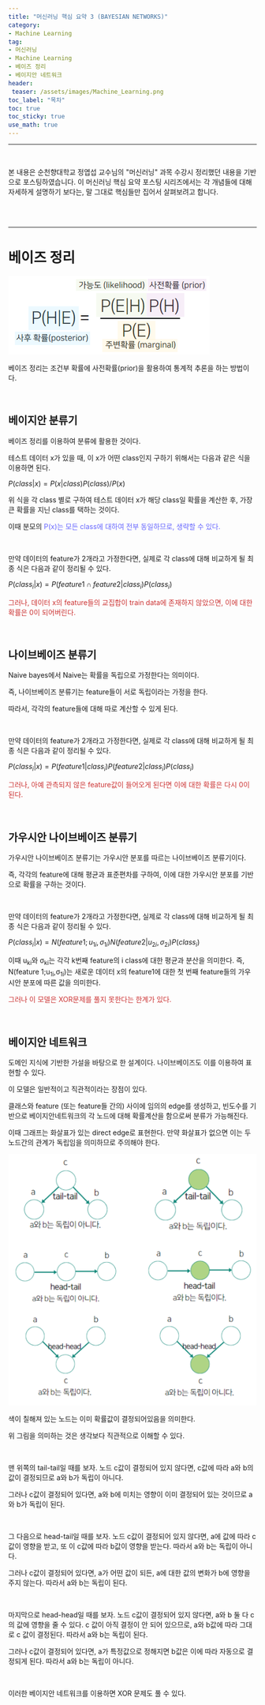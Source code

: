 ```yaml
---
title: "머신러닝 핵심 요약 3 (BAYESIAN NETWORKS)"
category: 
- Machine Learning
tag: 
- 머신러닝
- Machine Learning
- 베이즈 정리
- 베이지안 네트워크
header:
 teaser: /assets/images/Machine_Learning.png
toc_label: "목차"
toc: true
toc_sticky: true
use_math: true
---
```


-----

<br/>

본 내용은 순천향대학교 정엽섭 교수님의 "머신러닝" 과목 수강시 정리했던 내용을 기반으로 포스팅하였습니다. 이 머신러닝 핵심 요약 포스팅 시리즈에서는 각 개념들에 대해 자세하게 설명하기 보다는, 말 그대로 핵심들만 집어서 살펴보려고 합니다.

<br/>

<br/>

----

# 베이즈 정리

![image-20210908224045587](/assets/images/2021-09-08-ML-studying/image-20210908224045587.png)

베이즈 정리는 조건부 확률에 사전확률(prior)을 활용하여 통계적 추론을 하는 방법이다.

<br/>

## 베이지안 분류기

베이즈 정리를 이용하여 분류에 활용한 것이다.

테스트 데이터 x가 있을 때, 이 x가  어떤 class인지 구하기 위해서는 다음과 같은 식을 이용하면 된다.

$P(class|x) = P(x|class)P(class) /P(x)$

위 식을 각 class 별로 구하여 테스트 데이터 x가 해당 class일 확률을 계산한 후, 가장 큰 확률을 지닌 class를 택하는 것이다. 

이때 분모의 <font style="color:#6666ff">P(x)는 모든 class에 대하여 전부 동일하므로, 생략할 수 있다.</font>

<br/>

만약 데이터의 feature가 2개라고 가정한다면, 실제로 각 class에 대해 비교하게 될 최종 식은 다음과 같이 정리될 수 있다.

$P(class_{i}|x) = P(feature 1\cap featur e2|class_{i})P(class_{i})$

<font style="color:#cc3333">그러나, 데이터 x의 feature들의 교집합이 train data에 존재하지 않았으면, 이에 대한 확률은 0이 되어버린다.</font>

<br/>

## 나이브베이즈 분류기

Naive bayes에서 Naive는 확률을 독립으로 가정한다는 의미이다.

즉, 나이브베이즈 분류기는 feature들이 서로 독립이라는 가정을 한다. 

따라서, 각각의 feature들에 대해 따로 계산할 수 있게 된다. 

<br/>

만약 데이터의 feature가 2개라고 가정한다면, 실제로 각 class에 대해 비교하게 될 최종 식은 다음과 같이 정리될 수 있다.

$P(class_{i}|x) = P(feature 1|class_{i})P(feature 2|class_{i})P(class_{i})$

<font style="color:#cc3333">그러나, 아예 관측되지 않은 feature값이 들어오게 된다면 이에 대한 확률은 다시 0이 된다.</font>

<br/>

## 가우시안 나이브베이즈 분류기

가우시안 나이브베이즈 분류기는 가우시안 분포를 따르는 나이브베이즈 분류기이다.

즉, 각각의 feature에 대해 평균과 표준편차를 구하여, 이에 대한 가우시안 분포를 기반으로 확률을 구하는 것이다.

<br/>

만약 데이터의 feature가 2개라고 가정한다면, 실제로 각 class에 대해 비교하게 될 최종 식은 다음과 같이 정리될 수 있다.

$P(class_{i}|x) = N(feature 1;u_{1i},σ_{1i})N(feature 2|u_{2i},σ_{2i})P(class_{i})$

이때 u<sub>ki</sub>와 σ<sub>ki</sub>는 각각 k번째 feature의 i class에 대한 평균과 분산을 의미한다. 즉, N(feature 1;u<sub>1i</sub>,σ<sub>1i</sub>)는 새로운 데이터 x의 feature1에 대한 첫 번째 feature들의 가우시안 분포에 따른 값을 의미한다.

<font style="color:#cc3333">그러나 이 모델은 XOR문제를 풀지 못한다는 한계가 있다.</font>

<br/>

## 베이지안 네트워크

도메인 지식에 기반한 가설을 바탕으로 한 설계이다. 나이브베이즈도 이를 이용하여 표현할 수 있다. 

이 모델은 일반적이고 직관적이라는 장점이 있다.

클래스와 feature (또는 feature들 간의) 사이에 임의의 edge를 생성하고, 빈도수를 기반으로 베이지안네트워크의 각 노드에 대해 확률계산을 함으로써 분류가 가능해진다.

이때 그래프는 화살표가 있는 direct edge로 표현한다. 만약 화살표가 없으면 이는 두 노드간의 관계가 독립임을 의미하므로 주의해야 한다.

![image-20210908220533408](/assets/images/2021-09-08-ML-studying/image-20210908220533408.png)

색이 칠해져 있는 노드는 이미 확률값이 결정되어있음을 의미한다. 

위 그림을 의미하는 것은 생각보다 직관적으로 이해할 수 있다. 

<br/>

맨 위쪽의 tail-tail일 때를 보자. 노드 c값이 결정되어 있지 않다면, c값에 따라 a와 b의 값이 결정되므로 a와 b가 독립이 아니다. 

그러나 c값이 결정되어 있다면, a와 b에 미치는 영향이 이미 결정되어 있는 것이므로 a와 b가 독립이 된다.

<br/>

그 다음으로 head-tail일 때를 보자. 노드 c값이 결정되어 있지 않다면, a에 값에 따라 c값이 영향을 받고, 또 이 c값에 따라 b값이 영향을 받는다. 따라서 a와 b는 독립이 아니다. 

그러나 c값이 결정되어 있다면, a가 어떤 값이 되든, a에 대한 값의 변화가 b에 영향을 주지 않는다. 따라서 a와 b는 독립이 된다.

<br/>

마지막으로 head-head일 때를 보자. 노드 c값이 결정되어 있지 않다면, a와 b 둘 다 c의 값에 영향을 줄 수 있다. c 값이 아직 결정이 안 되어 있으므로, a와 b값에 따라 그대로 c 값이 결정된다. 따라서 a와 b는 독립이 된다. 

그러나 c값이 결정되어 있다면, a가 특정값으로 정해지면 b값은 이에 따라 자동으로 결정되게 된다. 따라서 a와 b는 독립이 아니다.

<br/>

이러한 베이지안 네트워크를 이용하면 XOR 문제도 풀 수 있다.

<br/>

<br/>

